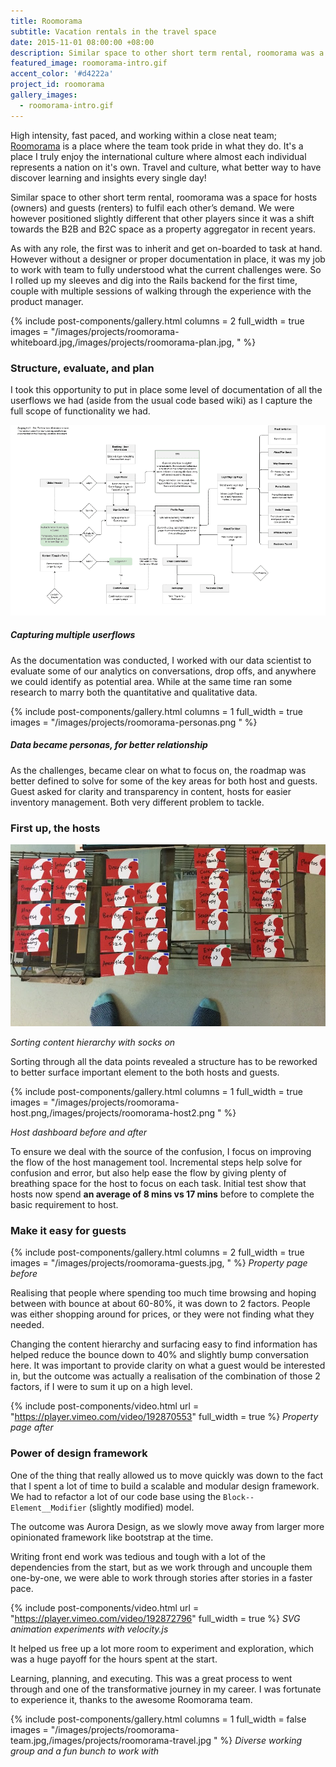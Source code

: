 ```yaml
---
title: Roomorama
subtitle: Vacation rentals in the travel space
date: 2015-11-01 08:00:00 +08:00
description: Similar space to other short term rental, roomorama was a space for hosts (owners) and guests (renters) to fulfil each other’s demand. We were however positioned slightly different that other players since it was a shift towards the B2B and B2C space as a property aggregator in recent years.
featured_image: roomorama-intro.gif
accent_color: '#d4222a'
project_id: roomorama
gallery_images:
  - roomorama-intro.gif
---
```


High intensity, fast paced, and working within a close neat team; [Roomorama](https://roomorama.com) is a place where the team took pride in what they do. It's a place I truly enjoy the international culture where almost each individual represents a nation on it's own. Travel and culture, what better way to have discover learning and insights every single day!

Similar space to other short term rental, roomorama was a space for hosts (owners) and guests (renters) to fulfil each other’s demand. We were however positioned slightly different that other players since it was a shift towards the B2B and B2C space as a property aggregator in recent years.

As with any role, the first was to inherit and get on-boarded to task at hand. However without a designer or proper documentation in place, it was my job to work with team to fully understood what the current challenges were. So I rolled up my sleeves and dig into the Rails backend for the first time, couple with multiple sessions of walking through the experience with the product manager.

{% include post-components/gallery.html
	columns = 2
	full_width = true
	images = "/images/projects/roomorama-whiteboard.jpg,/images/projects/roomorama-plan.jpg,
	"
%}

### Structure, evaluate, and plan

I took this opportunity to put in place some level of documentation of all the userflows we had (aside from the usual code based wiki) as I capture the full scope of functionality we had.

![Roomorama site flows](/images/projects/roomorama-flows.gif)

##### Capturing multiple userflows

As the documentation was conducted, I worked with our data scientist to evaluate some of our analytics on conversations, drop offs, and anywhere we could identify as potential area. While at the same time ran some research to marry both the quantitative and qualitative data.


{% include post-components/gallery.html
	columns = 1
	full_width = true
	images = "/images/projects/roomorama-personas.png
	"
%}

##### Data became personas, for better relationship

As the challenges, became clear on what to focus on, the roadmap was better defined to solve for some of the key areas for both host and guests. Guest asked for clarity and transparency in content, hosts for easier inventory management. Both very different problem to tackle.

### First up, the hosts

![Roomorama sorting](/images/projects/roomorama-sorting.jpg)

*Sorting content hierarchy with socks on*

Sorting through all the data points revealed a structure has to be reworked to better surface important element to the both hosts and guests.

{% include post-components/gallery.html
	columns = 1
	full_width = true
	images = "/images/projects/roomorama-host.png,/images/projects/roomorama-host2.png
	"
%}

*Host dashboard before and after*

To ensure we deal with the source of the confusion, I focus on improving the flow of the host management tool. Incremental steps help solve for confusion and error, but also help ease the flow by giving plenty of breathing space for the host to focus on each task. Initial test show that hosts now spend **an average of 8 mins vs 17 mins** before to complete the basic requirement to host.

### Make it easy for guests


{% include post-components/gallery.html
	columns = 2
	full_width = true
	images = "/images/projects/roomorama-guests.jpg,
	"
%}
*Property page before*

Realising that people where spending too much time browsing and hoping between with bounce at about 60-80%, it was down to 2 factors. People was either shopping around for prices, or they were not finding what they needed.

Changing the content hierarchy and surfacing easy to find information has helped reduce the bounce down to 40% and slightly bump conversation here. It was important to provide clarity on what a guest would be interested in, but the outcome was actually a realisation of the combination of those 2 factors, if I were to sum it up on a high level.

{% include post-components/video.html
	url = "https://player.vimeo.com/video/192870553"
	full_width = true
%}
*Property page after*


### Power of design framework

One of the thing that really allowed us to move quickly was down to the fact that I spent a lot of time to build a scalable and modular design framework. We had to refactor a lot of our code base using the ```Block--Element__Modifier``` (slightly modified) model.

The outcome was Aurora Design, as we slowly move away from larger more opinionated framework like bootstrap at the time.

Writing front end work was tedious and tough with a lot of the dependencies from the start, but as we work through and uncouple them one-by-one, we were able to work through stories after stories in a faster pace.

{% include post-components/video.html
	url = "https://player.vimeo.com/video/192872796"
	full_width = true
%}
*SVG animation experiments with velocity.js*

It helped us free up a lot more room to experiment and exploration, which was a huge payoff for the hours spent at the start.

Learning, planning, and executing. This was a great process to went through and one of the transformative journey in my career. I was fortunate to experience it, thanks to the awesome Roomorama team.

{% include post-components/gallery.html
	columns = 1
	full_width = false
	images = "/images/projects/roomorama-team.jpg,/images/projects/roomorama-travel.jpg
	"
%}
*Diverse working group and a fun bunch to work with*

